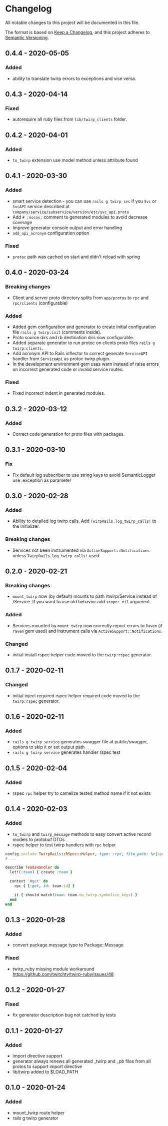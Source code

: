 # Changelog
All notable changes to this project will be documented in this file.

The format is based on [Keep a Changelog](https://keepachangelog.com/en/1.0.0/),
and this project adheres to [Semantic Versioning](https://semver.org/spec/v2.0.0.html).

## 0.4.4 - 2020-05-05

### Added

- ability to translate twirp errors to exceptions and vise versa.

## 0.4.3 - 2020-04-14

### Fixed

- autorequire all ruby files from `lib/twirp_clients` folder.

## 0.4.2 - 2020-04-01

### Added

- `to_twirp` extension use model method unless attribute found 

## 0.4.1 - 2020-03-30

### Added

- smart service detection - you can use `rails g twirp svc` if you `Svc` or 
`SvcAPI` service described at `company/service/subservice/version/etc/svc_api.proto`
- Add `# :nocov:` comment to generated modules to avoid decrease coverage
- Improve generator console output and error handling
- `add_api_acronym` configuration option

### Fixed

- `protoc` path was cached on start and didn't reload with spring

## 0.4.0 - 2020-03-24

### Breaking changes

- Client and server proto directory splits from `app/protos` to `rpc` and `rpc/clients` (configurable)
 
### Added

- Added gem configuration and generator to create initial configuration file `rails g twirp:init` (comments inside).
- Proto source dirs and rb destination dirs now configurable.
- Added separate generator to run protoc on clients proto files `rails g twirp:clients`.
- Add acronym API to Rails inflector to correct generate `ServiceAPI` handler from `ServiceApi` as protoc twirp plugin.
- In the development environment gem uses warn instead of raise errors on incorrect generated code or invalid service routes.  

### Fixed

- Fixed incorrect indent in generated modules.

## 0.3.2 - 2020-03-12

### Added
- Correct code generation for proto files with packages.

## 0.3.1 - 2020-03-10

### Fix
- Fix default log subscriber to use string keys to avoid SemanticLogger use :exception as parameter

## 0.3.0 - 2020-02-28

### Added
- Ability to detailed log twirp calls. Add `TwirpRails.log_twirp_calls!` to the initializer. 

### Breaking changes
- Services not been instrumented via `ActiveSupport::Notifications` unless `TwirpRails.log_twirp_calls!` used.

## 0.2.0 - 2020-02-21

### Breaking changes
- `mount_twirp` now (by default) mounts to path /twirp/Service instead of /Service. If you want to use old 
behavior add `scope: nil` argument.

### Added
- Services mounted by `mount_twirp` now correctly report errors to `Raven` (if `raven` gem used) and instrument
calls via `ActiveSupport::Notifications`.

### Changed
- initial install rspec helper code moved to the ```twirp:rspec``` generator.

## 0.1.7 - 2020-02-11

### Changed
- initial inject required rspec helper required code moved to the ```twirp:rspec``` generator.

## 0.1.6 - 2020-02-11

### Added
- ```rails g twirp service``` generates swagger file at public/swagger, options to skip it or set output path 
- ```rails g twirp service``` generates handler rspec test

## 0.1.5 - 2020-02-04

### Added
- rspec ```rpc``` helper try to camelize tested method name if it not exists 

## 0.1.4 - 2020-02-03

### Added
- ```to_twirp``` and ```twirp_message``` methods to easy convert active record models to protobuf DTOs
- rspec helper to test twirp handlers with ```rpc``` helper
```ruby
config.include TwirpRails::RSpec::Helper, type: :rpc, file_path: %r{spec/rpc}
# ...

describe TeamsHandler do
  let!(:team) { create :team }

  context '#get' do
    rpc { [:get, id: team.id] }

    it { should match(team: team.to_twirp.symbolize_keys) }
  end
end
``` 

## 0.1.3 - 2020-01-28

### Added
- convert package.message type to Package::Message

### Fixed
- twirp_ruby missing module workaround https://github.com/twitchtv/twirp-ruby/issues/48

## 0.1.2 - 2020-01-27

### Fixed
- fix generator description bug not catched by tests

## 0.1.1 - 2020-01-27

### Added
- import directive support
- generator always renews all generated _twirp and _pb files from all protos to support import directive
- lib/twirp added to $LOAD_PATH

## 0.1.0 - 2020-01-24

### Added
- mount_twirp route helper
- rails g twirp generator



